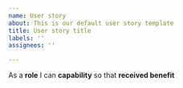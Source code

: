 ```yaml
---
name: User story
about: This is our default user story template
title: User story title
labels: ''
assignees: ''

---
```


As a **role** I can **capability** so that **received benefit**
